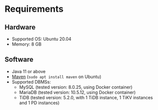 # Requirements

## Hardware
* Supported OS: Ubuntu 20.04
* Memory: 8 GB

## Software
* Java 11 or above
* [Maven](https://maven.apache.org/) (`sudo apt install maven` on Ubuntu)
* Supported DBMSs: 
  * MySQL (tested version: 8.0.25, using Docker container)
  * MariaDB (tested version: 10.5.12, using Docker container)
  * TiDB (tested version: 5.2.0, with 1 TiDB instance, 1 TiKV instances and 1 PD instances)